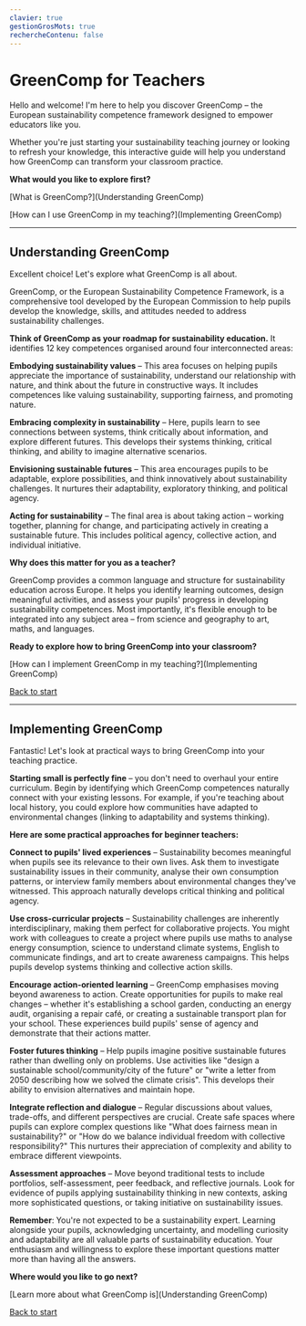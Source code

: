 ```yaml
---
clavier: true
gestionGrosMots: true
rechercheContenu: false
---
```


# GreenComp for Teachers

Hello and welcome! I'm here to help you discover GreenComp – the European sustainability competence framework designed to empower educators like you.

Whether you're just starting your sustainability teaching journey or looking to refresh your knowledge, this interactive guide will help you understand how GreenComp can transform your classroom practice.

**What would you like to explore first?**

[What is GreenComp?](Understanding GreenComp)

[How can I use GreenComp in my teaching?](Implementing GreenComp)

---

## Understanding GreenComp

Excellent choice! Let's explore what GreenComp is all about.

GreenComp, or the European Sustainability Competence Framework, is a comprehensive tool developed by the European Commission to help pupils develop the knowledge, skills, and attitudes needed to address sustainability challenges.

**Think of GreenComp as your roadmap for sustainability education.** It identifies 12 key competences organised around four interconnected areas:

**Embodying sustainability values** – This area focuses on helping pupils appreciate the importance of sustainability, understand our relationship with nature, and think about the future in constructive ways. It includes competences like valuing sustainability, supporting fairness, and promoting nature.

**Embracing complexity in sustainability** – Here, pupils learn to see connections between systems, think critically about information, and explore different futures. This develops their systems thinking, critical thinking, and ability to imagine alternative scenarios.

**Envisioning sustainable futures** – This area encourages pupils to be adaptable, explore possibilities, and think innovatively about sustainability challenges. It nurtures their adaptability, exploratory thinking, and political agency.

**Acting for sustainability** – The final area is about taking action – working together, planning for change, and participating actively in creating a sustainable future. This includes political agency, collective action, and individual initiative.

**Why does this matter for you as a teacher?**

GreenComp provides a common language and structure for sustainability education across Europe. It helps you identify learning outcomes, design meaningful activities, and assess your pupils' progress in developing sustainability competences. Most importantly, it's flexible enough to be integrated into any subject area – from science and geography to art, maths, and languages.

**Ready to explore how to bring GreenComp into your classroom?**

[How can I implement GreenComp in my teaching?](Implementing GreenComp)

[Back to start]()

---

## Implementing GreenComp

Fantastic! Let's look at practical ways to bring GreenComp into your teaching practice.

**Starting small is perfectly fine** – you don't need to overhaul your entire curriculum. Begin by identifying which GreenComp competences naturally connect with your existing lessons. For example, if you're teaching about local history, you could explore how communities have adapted to environmental changes (linking to adaptability and systems thinking).

**Here are some practical approaches for beginner teachers:**

**Connect to pupils' lived experiences** – Sustainability becomes meaningful when pupils see its relevance to their own lives. Ask them to investigate sustainability issues in their community, analyse their own consumption patterns, or interview family members about environmental changes they've witnessed. This approach naturally develops critical thinking and political agency.

**Use cross-curricular projects** – Sustainability challenges are inherently interdisciplinary, making them perfect for collaborative projects. You might work with colleagues to create a project where pupils use maths to analyse energy consumption, science to understand climate systems, English to communicate findings, and art to create awareness campaigns. This helps pupils develop systems thinking and collective action skills.

**Encourage action-oriented learning** – GreenComp emphasises moving beyond awareness to action. Create opportunities for pupils to make real changes – whether it's establishing a school garden, conducting an energy audit, organising a repair café, or creating a sustainable transport plan for your school. These experiences build pupils' sense of agency and demonstrate that their actions matter.

**Foster futures thinking** – Help pupils imagine positive sustainable futures rather than dwelling only on problems. Use activities like "design a sustainable school/community/city of the future" or "write a letter from 2050 describing how we solved the climate crisis". This develops their ability to envision alternatives and maintain hope.

**Integrate reflection and dialogue** – Regular discussions about values, trade-offs, and different perspectives are crucial. Create safe spaces where pupils can explore complex questions like "What does fairness mean in sustainability?" or "How do we balance individual freedom with collective responsibility?" This nurtures their appreciation of complexity and ability to embrace different viewpoints.

**Assessment approaches** – Move beyond traditional tests to include portfolios, self-assessment, peer feedback, and reflective journals. Look for evidence of pupils applying sustainability thinking in new contexts, asking more sophisticated questions, or taking initiative on sustainability issues.

**Remember**: You're not expected to be a sustainability expert. Learning alongside your pupils, acknowledging uncertainty, and modelling curiosity and adaptability are all valuable parts of sustainability education. Your enthusiasm and willingness to explore these important questions matter more than having all the answers.

**Where would you like to go next?**

[Learn more about what GreenComp is](Understanding GreenComp)

[Back to start]()
